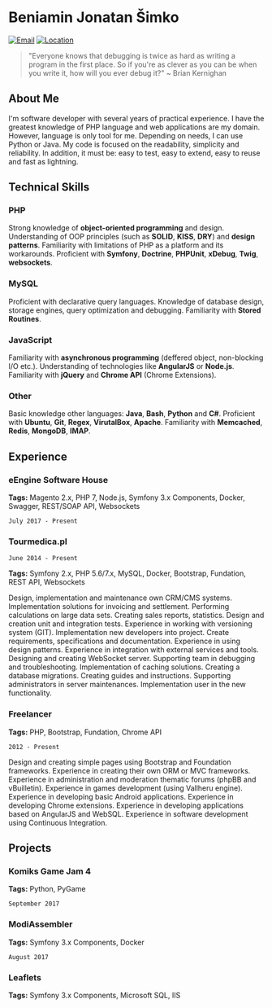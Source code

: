 # Beniamin Jonatan Šimko


[![Email](https://img.shields.io/badge/email-beniamin%40simko.it-brightgreen.svg?maxAge=2592000)]()
[![Location](https://img.shields.io/badge/location-%C5%81%C3%B3d%C5%BA%2C%20PL-red.svg?maxAge=2592000)]()

> "Everyone knows that debugging is twice as hard as writing a program 
> in the first place. So if you're as clever as you can be when you write it, 
> how will you ever debug it?" ~ Brian Kernighan

## About Me
I'm software developer with several years of practical experience.
I have the greatest knowledge of PHP language and web applications are my domain.
However, language is only tool for me.
Depending on needs, I can use Python or Java.
My code is focused on the readability, simplicity and reliability.
In addition, it must be: easy to test, easy to extend, easy to reuse
and fast as lightning.
 
## Technical Skills

### PHP 
Strong knowledge of __object-oriented programming__ and design.
Understanding of OOP principles (such as __SOLID__, __KISS__, __DRY__) 
and __design patterns__. 
Familiarity with limitations of PHP as a platform and its workarounds.
Proficient with __Symfony__, __Doctrine__, __PHPUnit__, __xDebug__, 
__Twig__, __websockets__. 

### MySQL 
Proficient with declarative query languages.
Knowledge of database design, storage engines, query optimization and debugging.
Familiarity with __Stored Routines__.

### JavaScript

Familiarity with __asynchronous programming__ 
(deffered object, non-blocking I/O etc.). 
Understanding of technologies like __AngularJS__ or __Node.js__.
Familiarity with __jQuery__ and __Chrome API__ (Chrome Extensions).

### Other 

Basic knowledge other languages: __Java__, __Bash__, __Python__ and __C#__.
Proficient with __Ubuntu__, __Git__, __Regex__, __VirutalBox__, __Apache__.
Familiarity with __Memcached__, __Redis__, __MongoDB__, __IMAP__.


### 
   
## Experience

### eEngine Software House

__Tags:__ Magento 2.x, PHP 7, Node.js, Symfony 3.x Components, Docker, Swagger, REST/SOAP API, Websockets

`July 2017 - Present`

### Tourmedica.pl

`June 2014 - Present`

__Tags:__ Symfony 2.x, PHP 5.6/7.x, MySQL, Docker, Bootstrap, Fundation, REST API, Websockets

Design, implementation and maintenance own CRM/CMS systems.
Implementation solutions for invoicing and settlement. 
Performing calculations on large data sets.
Creating sales reports, statistics.
Design and creation unit and integration tests. 
Experience in working with versioning system (GIT). 
Implementation new developers into project. 
Create requirements, specifications and documentation. 
Experience in using design patterns. 
Experience in integration with external services and tools. 
Designing and creating WebSocket server. 
Supporting team in debugging and troubleshooting. 
Implementation of caching solutions. 
Creating a database migrations. 
Creating guides and instructions. 
Supporting administrators in server maintenances.
Implementation user in the new functionality.

### Freelancer

__Tags:__ PHP, Bootstrap, Fundation, Chrome API

`2012 - Present`

Design and creating simple pages using Bootstrap and Foundation frameworks. 
Experience in creating their own ORM or MVC frameworks. 
Experience in administration and moderation thematic forums (phpBB and vBuilletin). 
Experience in games development (using Vallheru engine). 
Experience in developing basic Android applications. 
Experience in developing Chrome extensions. 
Experience in developing applications based on AngularJS and WebSQL.
Experience in software development using Continuous Integration.

## Projects

### Komiks Game Jam 4

__Tags:__ Python, PyGame

`September 2017`

### ModiAssembler

__Tags:__ Symfony 3.x Components, Docker

`August 2017`

### Leaflets

__Tags:__ Symfony 3.x Components, Microsoft SQL, IIS


